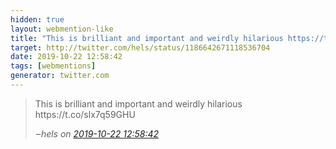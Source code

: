 ```yaml
---
hidden: true
layout: webmention-like
title: "This is brilliant and important and weirdly hilarious https://t.co/slx7q59GHU"
target: http://twitter.com/hels/status/1186642671118536704
date: 2019-10-22 12:58:42
tags: [webmentions]
generator: twitter.com
---
```




<blockquote class="external-citation">
  <p>
    This is brilliant and important and weirdly hilarious https://t.co/slx7q59GHU
  </p>
  <cite>‒<span class="p-author p-name">hels</span>
    on
    <a href="http://twitter.com/hels/status/1186642671118536704" rel="external nofollow" target="_blank">2019-10-22 12:58:42</a>
  </cite>
</blockquote>



